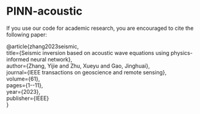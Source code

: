 # PINN-acoustic
If you use our code for academic research, you are encouraged to cite the following paper:

@article{zhang2023seismic,  
  title={Seismic inversion based on acoustic wave equations using physics-informed neural network},  
  author={Zhang, Yijie and Zhu, Xueyu and Gao, Jinghuai},  
  journal={IEEE transactions on geoscience and remote sensing},  
  volume={61},  
  pages={1--11},  
  year={2023},  
  publisher={IEEE}  
}
